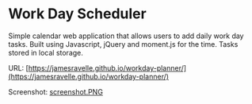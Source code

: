 # Work Day Scheduler

Simple calendar web application that allows users to add daily work day tasks. Built using Javascript, jQuery and moment.js for the time. Tasks stored in local storage.

URL: [https://jamesravelle.github.io/workday-planner/](https://jamesravelle.github.io/workday-planner/)

Screenshot: [screenshot.PNG](https://raw.githubusercontent.com/jamesravelle/workday-planner/master/Assets/screenshot.PNG)
